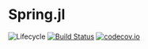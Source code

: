 # Spring.jl

![Lifecycle](https://img.shields.io/badge/lifecycle-experimental-orange.svg)<!--
![Lifecycle](https://img.shields.io/badge/lifecycle-maturing-blue.svg)
![Lifecycle](https://img.shields.io/badge/lifecycle-stable-green.svg)
![Lifecycle](https://img.shields.io/badge/lifecycle-retired-orange.svg)
![Lifecycle](https://img.shields.io/badge/lifecycle-archived-red.svg)
![Lifecycle](https://img.shields.io/badge/lifecycle-dormant-blue.svg) -->
[![Build Status](https://travis-ci.com/chekki2mo/Spring.jl.svg?branch=master)](https://travis-ci.com/chekki2mo/Spring.jl)
[![codecov.io](http://codecov.io/github/chekki2mo/Spring.jl/coverage.svg?branch=master)](http://codecov.io/github/chekki2mo/Spring.jl?branch=master)
